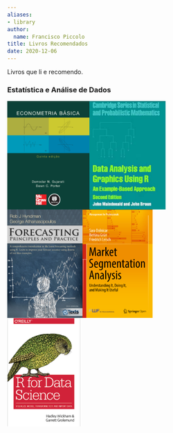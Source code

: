 ```yaml
---
aliases:
- library
author:
  name: Francisco Piccolo
title: Livros Recomendados
date: 2020-12-06
---
```


Livros que li e recomendo.

### **Estatística e Análise de Dados**

<img src=./library_images/basic_econometrics_gujarati.png
     style="float: left; widh: 150px; height: 250px" />

<img src=./library_images/data_analysis_and_graphics_using_R.png
     style="float: left; widh: 150px; height: 250px" />

<img src=./library_images/forecasting_principles_and_practices.png
     style="float: left; widh: 150px; height: 250px" />

<img src=./library_images/market_segmentation_analysis.png
     style="float: left; widh: 150px; height: 250px" />

<img src=./library_images/r_for_data_science.png
     style="float: left; widh: 150px; height: 250px" />